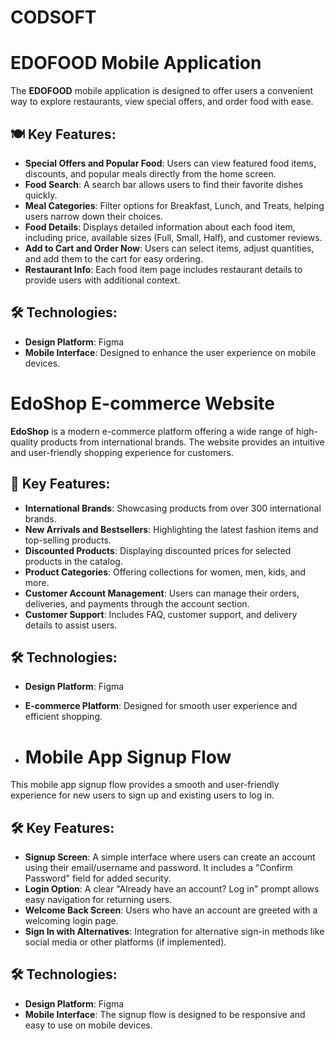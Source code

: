# CODSOFT
# EDOFOOD Mobile Application

The **EDOFOOD** mobile application is designed to offer users a convenient way to explore restaurants, view special offers, and order food with ease.

## 🍽️ Key Features:
- **Special Offers and Popular Food**: Users can view featured food items, discounts, and popular meals directly from the home screen.
- **Food Search**: A search bar allows users to find their favorite dishes quickly.
- **Meal Categories**: Filter options for Breakfast, Lunch, and Treats, helping users narrow down their choices.
- **Food Details**: Displays detailed information about each food item, including price, available sizes (Full, Small, Half), and customer reviews.
- **Add to Cart and Order Now**: Users can select items, adjust quantities, and add them to the cart for easy ordering.
- **Restaurant Info**: Each food item page includes restaurant details to provide users with additional context.

## 🛠 Technologies:
- **Design Platform**: Figma
- **Mobile Interface**: Designed to enhance the user experience on mobile devices.

# EdoShop E-commerce Website

**EdoShop** is a modern e-commerce platform offering a wide range of high-quality products from international brands. The website provides an intuitive and user-friendly shopping experience for customers.

## 🛒 Key Features:
- **International Brands**: Showcasing products from over 300 international brands.
- **New Arrivals and Bestsellers**: Highlighting the latest fashion items and top-selling products.
- **Discounted Products**: Displaying discounted prices for selected products in the catalog.
- **Product Categories**: Offering collections for women, men, kids, and more.
- **Customer Account Management**: Users can manage their orders, deliveries, and payments through the account section.
- **Customer Support**: Includes FAQ, customer support, and delivery details to assist users.

## 🛠 Technologies:
- **Design Platform**: Figma
- **E-commerce Platform**: Designed for smooth user experience and efficient shopping.

- # Mobile App Signup Flow

This mobile app signup flow provides a smooth and user-friendly experience for new users to sign up and existing users to log in.

## 🛠 Key Features:
- **Signup Screen**: A simple interface where users can create an account using their email/username and password. It includes a "Confirm Password" field for added security.
- **Login Option**: A clear "Already have an account? Log in" prompt allows easy navigation for returning users.
- **Welcome Back Screen**: Users who have an account are greeted with a welcoming login page.
- **Sign In with Alternatives**: Integration for alternative sign-in methods like social media or other platforms (if implemented).

## 🛠 Technologies:
- **Design Platform**: Figma
- **Mobile Interface**: The signup flow is designed to be responsive and easy to use on mobile devices.

